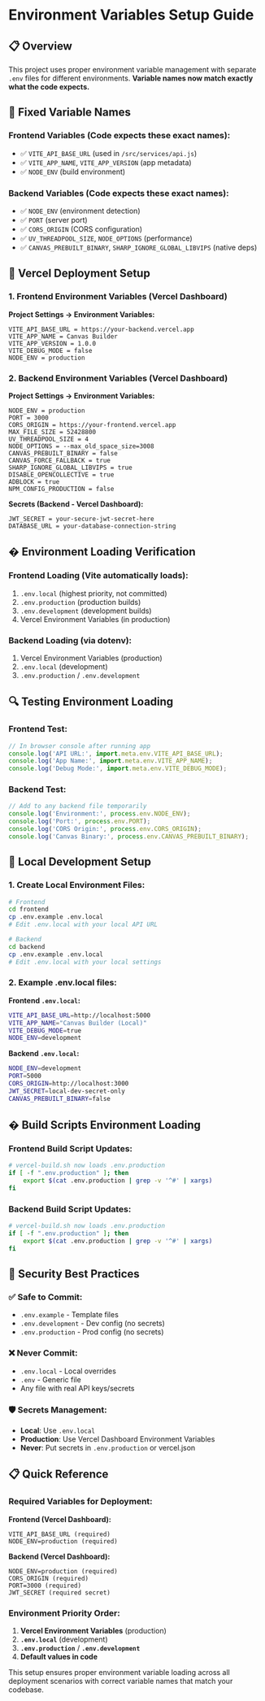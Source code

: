 # Environment Variables Setup Guide

## 📋 Overview

This project uses proper environment variable management with separate `.env` files for different environments. **Variable names now match exactly what the code expects.**

## 🔧 Fixed Variable Names

### Frontend Variables (Code expects these exact names):
- ✅ `VITE_API_BASE_URL` (used in `/src/services/api.js`)
- ✅ `VITE_APP_NAME`, `VITE_APP_VERSION` (app metadata)
- ✅ `NODE_ENV` (build environment)

### Backend Variables (Code expects these exact names):
- ✅ `NODE_ENV` (environment detection)
- ✅ `PORT` (server port)
- ✅ `CORS_ORIGIN` (CORS configuration)
- ✅ `UV_THREADPOOL_SIZE`, `NODE_OPTIONS` (performance)
- ✅ `CANVAS_PREBUILT_BINARY`, `SHARP_IGNORE_GLOBAL_LIBVIPS` (native deps)

## 🚀 Vercel Deployment Setup

### 1. Frontend Environment Variables (Vercel Dashboard)

**Project Settings → Environment Variables:**
```
VITE_API_BASE_URL = https://your-backend.vercel.app
VITE_APP_NAME = Canvas Builder
VITE_APP_VERSION = 1.0.0
VITE_DEBUG_MODE = false
NODE_ENV = production
```

### 2. Backend Environment Variables (Vercel Dashboard)

**Project Settings → Environment Variables:**
```
NODE_ENV = production
PORT = 3000
CORS_ORIGIN = https://your-frontend.vercel.app
MAX_FILE_SIZE = 52428800
UV_THREADPOOL_SIZE = 4
NODE_OPTIONS = --max_old_space_size=3008
CANVAS_PREBUILT_BINARY = false
CANVAS_FORCE_FALLBACK = true
SHARP_IGNORE_GLOBAL_LIBVIPS = true
DISABLE_OPENCOLLECTIVE = true
ADBLOCK = true
NPM_CONFIG_PRODUCTION = false
```

**Secrets (Backend - Vercel Dashboard):**
```
JWT_SECRET = your-secure-jwt-secret-here
DATABASE_URL = your-database-connection-string
```

## � Environment Loading Verification

### Frontend Loading (Vite automatically loads):
1. `.env.local` (highest priority, not committed)
2. `.env.production` (production builds)
3. `.env.development` (development builds)
4. Vercel Environment Variables (in production)

### Backend Loading (via dotenv):
1. Vercel Environment Variables (production)
2. `.env.local` (development)
3. `.env.production` / `.env.development`

## 🔍 Testing Environment Loading

### Frontend Test:
```javascript
// In browser console after running app
console.log('API URL:', import.meta.env.VITE_API_BASE_URL);
console.log('App Name:', import.meta.env.VITE_APP_NAME);
console.log('Debug Mode:', import.meta.env.VITE_DEBUG_MODE);
```

### Backend Test:
```javascript
// Add to any backend file temporarily
console.log('Environment:', process.env.NODE_ENV);
console.log('Port:', process.env.PORT);
console.log('CORS Origin:', process.env.CORS_ORIGIN);
console.log('Canvas Binary:', process.env.CANVAS_PREBUILT_BINARY);
```

## 📁 Local Development Setup

### 1. Create Local Environment Files:
```bash
# Frontend
cd frontend
cp .env.example .env.local
# Edit .env.local with your local API URL

# Backend
cd backend  
cp .env.example .env.local
# Edit .env.local with your local settings
```

### 2. Example .env.local files:

**Frontend `.env.local`:**
```bash
VITE_API_BASE_URL=http://localhost:5000
VITE_APP_NAME="Canvas Builder (Local)"
VITE_DEBUG_MODE=true
NODE_ENV=development
```

**Backend `.env.local`:**
```bash
NODE_ENV=development
PORT=5000
CORS_ORIGIN=http://localhost:3000
JWT_SECRET=local-dev-secret-only
CANVAS_PREBUILT_BINARY=false
```

## �️ Build Scripts Environment Loading

### Frontend Build Script Updates:
```bash
# vercel-build.sh now loads .env.production
if [ -f ".env.production" ]; then
    export $(cat .env.production | grep -v '^#' | xargs)
fi
```

### Backend Build Script Updates:
```bash
# vercel-build.sh now loads .env.production
if [ -f ".env.production" ]; then
    export $(cat .env.production | grep -v '^#' | xargs)
fi
```

## 🔐 Security Best Practices

### ✅ Safe to Commit:
- `.env.example` - Template files
- `.env.development` - Dev config (no secrets)
- `.env.production` - Prod config (no secrets)

### ❌ Never Commit:
- `.env.local` - Local overrides
- `.env` - Generic file
- Any file with real API keys/secrets

### 🛡️ Secrets Management:
- **Local**: Use `.env.local` 
- **Production**: Use Vercel Dashboard Environment Variables
- **Never**: Put secrets in `.env.production` or vercel.json

## 📋 Quick Reference

### Required Variables for Deployment:

**Frontend (Vercel Dashboard):**
```
VITE_API_BASE_URL (required)
NODE_ENV=production (required)
```

**Backend (Vercel Dashboard):**
```
NODE_ENV=production (required)
CORS_ORIGIN (required)
PORT=3000 (required)
JWT_SECRET (required secret)
```

### Environment Priority Order:
1. **Vercel Environment Variables** (production)
2. **`.env.local`** (development)
3. **`.env.production`** / **`.env.development`**
4. **Default values in code**

This setup ensures proper environment variable loading across all deployment scenarios with correct variable names that match your codebase.
